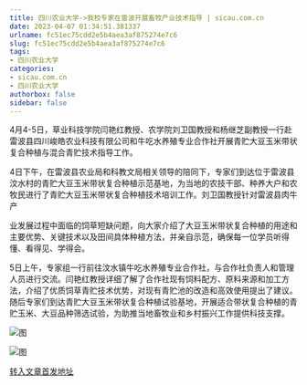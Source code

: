 ```yaml
---
title: 四川农业大学->我校专家在雷波开展畜牧产业技术指导 | sicau.com.cn
date: 2023-04-07 01:34:51.381337
urlname: fc51ec75cdd2e5b4aea3af875274e7c6
slug: fc51ec75cdd2e5b4aea3af875274e7c6
tags: 
- 四川农业大学
categories:
- sicau.com.cn
- 四川农业大学
authorbox: false
sidebar: false
---
```

4月4-5日，草业科技学院闫艳红教授、农学院刘卫国教授和杨继芝副教授一行赴雷波县四川峻皓农业科技有限公司和牛吃水养殖专业合作社开展青贮大豆玉米带状复合种植与混合青贮技术指导工作。

4日下午，在雷波县农业局和科教文局相关领导的陪同下，专家们到达位于雷波县汶水村的青贮大豆玉米带状复合种植示范基地，为当地的农技干部、种养大户和农牧民进行了青贮大豆玉米带状复合种植技术培训工作。刘卫国教授针对雷波县肉牛产
<!--more-->
业发展过程中面临的饲草短缺问题，向大家介绍了大豆玉米带状复合种植的用途和主要优势、关键技术以及田间具体种植方法，并亲自示范，确保每一位学员听得懂、看得见、学得会。

5日上午，专家组一行前往汶水镇牛吃水养殖专业合作社，与合作社负责人和管理人员进行交流。闫艳红教授详细了解了合作社现有饲料配方、原料来源和加工方法，介绍了优质饲草青贮技术优势，对现有青贮池的改造和高效使用提出了建议。随后专家们到达青贮大豆玉米带状复合种植试验基地，开展适合带状复合种植的青贮玉米、大豆品种筛选试验，为助推当地畜牧业和乡村振兴工作提供科技支撑。

![图](https://news.sicau.edu.cn/__local/B/5C/50/218EBCEA7DA029B10090A92D5DB_97B7EC77_A729F.png)

![图](https://news.sicau.edu.cn/__local/2/4A/AC/4A03EFF89AA0F0E5BC5A4BC9EFD_ED733658_B5445.png)

[转入文章首发地址](https://news.sicau.edu.cn/info/1078/71724.htm)